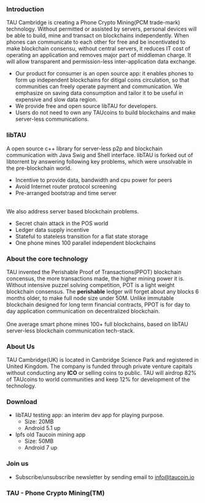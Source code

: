 ### Introduction
TAU Cambridge is creating a Phone Crypto Mining(PCM trade-mark) technology. Without permitted or assisted by servers, personal devices will be able to build, mine and transact on blockchains independently. When phones can communicate to each other for free and be incentivated to make blockchain consensu, without central servers, it reduces IT cost of operating an application and removes major part of middleman charge. It will allow transparent and permission-less inter-application data exchange. 
* Our product for consumer is an open source app: it enables phones to form up independent blockchains for ditigal coins circulation, so that communities can freely operate payment and communication. We emphasize on saving data consumption and tailor it to be useful in expensive and slow data region.
* We provide free and open source libTAU for developers. 
* Users do not need to own any TAUcoins to build blockchains and make server-less communications. 

### libTAU
A open source c++ library for server-less p2p and blockchain communication with Java Swig and Shell interface. libTAU is forked out of libtorrent by answering following key problems, which were unsolvable in the pre-blockchain world. 
* Incentive to provide data, bandwidth and cpu power for peers
* Avoid Internet router protocol screening
* Pre-arranged bootstrap and time server 
<br> <br>

We also address server based blockchain problems. 
* Secret chain attack in the POS world
* Ledger data supply incentive
* Stateful to stateless transition for a flat state storage
* One phone mines 100 parallel independent blockchains

### About the core technology
TAU invented the Perishable Proof of Transactions(PPOT) blockchain concensus, the more transactions made, the higher mining power it is. Without intensive puzzel solving competition, POT is a light weight blockchain consensus. The **perishable** ledger will forget about any blocks 6 months older, to make full node size under 50M. Unlike immutable blockchain designed for long term financial contracts, PPOT is for day to day application communication on decentralized blockchain. <br><br>
One average smart phone mines 100+ full blockchains, based on libTAU server-less blockchain communication tech-stack. 

### About Us
TAU Cambridge(UK) is located in Cambridge Science Park and registered in United Kingdom. The company is funded through private venture capitals without conducting any **ICO** or selling coins to public. TAU will airdrop 82% of TAUcoins to world communities and keep 12% for development of the technology.

### Download
* libTAU testing app: an interim dev app for playing purpose. 
  * Size: 20MB
  * Android 5.1 up
* Ipfs old Taucoin mining app
  * Size: 50MB
  * Android 7 up

### Join us
* Subscribe/unsubscribe newsletter by sending email to info@taucoin.io

### TAU - Phone Crypto Mining(TM)
